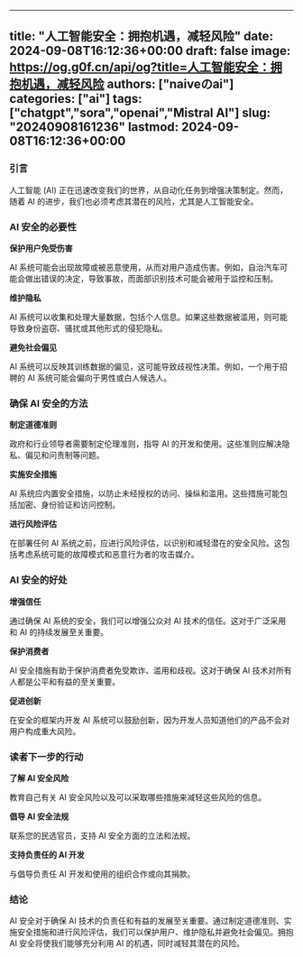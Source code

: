 
---
title: "人工智能安全：拥抱机遇，减轻风险"
date: 2024-09-08T16:12:36+00:00
draft: false
image: https://og.g0f.cn/api/og?title=人工智能安全：拥抱机遇，减轻风险
authors: ["naiveのai"]
categories: ["ai"]
tags: ["chatgpt","sora","openai","Mistral AI"]
slug: "20240908161236"
lastmod: 2024-09-08T16:12:36+00:00
---
### 引言

人工智能 (AI) 正在迅速改变我们的世界，从自动化任务到增强决策制定。然而，随着 AI 的进步，我们也必须考虑其潜在的风险，尤其是人工智能安全。

### AI 安全的必要性

**保护用户免受伤害**

AI 系统可能会出现故障或被恶意使用，从而对用户造成伤害。例如，自治汽车可能会做出错误的决定，导致事故，而面部识别技术可能会被用于监控和压制。

**维护隐私**

AI 系统可以收集和处理大量数据，包括个人信息。如果这些数据被滥用，则可能导致身份盗窃、骚扰或其他形式的侵犯隐私。

**避免社会偏见**

AI 系统可以反映其训练数据的偏见，这可能导致歧视性决策。例如，一个用于招聘的 AI 系统可能会偏向于男性或白人候选人。

### 确保 AI 安全的方法

**制定道德准则**

政府和行业领导者需要制定伦理准则，指导 AI 的开发和使用。这些准则应解决隐私、偏见和问责制等问题。

**实施安全措施**

AI 系统应内置安全措施，以防止未经授权的访问、操纵和滥用。这些措施可能包括加密、身份验证和访问控制。

**进行风险评估**

在部署任何 AI 系统之前，应进行风险评估，以识别和减轻潜在的安全风险。这包括考虑系统可能的故障模式和恶意行为者的攻击媒介。

### AI 安全的好处

**增强信任**

通过确保 AI 系统的安全，我们可以增强公众对 AI 技术的信任。这对于广泛采用和 AI 的持续发展至关重要。

**保护消费者**

AI 安全措施有助于保护消费者免受欺诈、滥用和歧视。这对于确保 AI 技术对所有人都是公平和有益的至关重要。

**促进创新**

在安全的框架内开发 AI 系统可以鼓励创新，因为开发人员知道他们的产品不会对用户构成重大风险。

### 读者下一步的行动

**了解 AI 安全风险**

教育自己有关 AI 安全风险以及可以采取哪些措施来减轻这些风险的信息。

**倡导 AI 安全法规**

联系您的民选官员，支持 AI 安全方面的立法和法规。

**支持负责任的 AI 开发**

与倡导负责任 AI 开发和使用的组织合作或向其捐款。

### 结论

AI 安全对于确保 AI 技术的负责任和有益的发展至关重要。通过制定道德准则、实施安全措施和进行风险评估，我们可以保护用户、维护隐私并避免社会偏见。拥抱 AI 安全将使我们能够充分利用 AI 的机遇，同时减轻其潜在的风险。